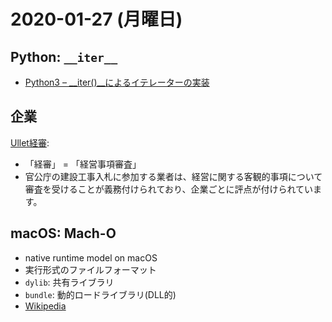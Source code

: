 # 2020-01-27 (月曜日)

## Python: `__iter__`

- [Python3 – __iter()__によるイテレーターの実装](http://taustation.com/python3-iterator-implementation/)

## 企業

[Ullet経審](http://keishin.ullet.com/):

- 「経審」 = 「経営事項審査」
- 官公庁の建設工事入札に参加する業者は、経営に関する客観的事項について審査を受けることが義務付けられており、企業ごとに評点が付けられています。

## macOS: Mach-O

- native runtime model on macOS
- 実行形式のファイルフォーマット
- `dylib`: 共有ライブラリ
- `bundle`: 動的ロードライブラリ(DLL的)
- [Wikipedia](https://en.wikipedia.org/wiki/Mach-O)

